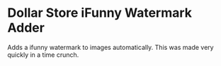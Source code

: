 # Dollar Store iFunny Watermark Adder
Adds a ifunny watermark to images automatically.
This was made very quickly in a time crunch.
